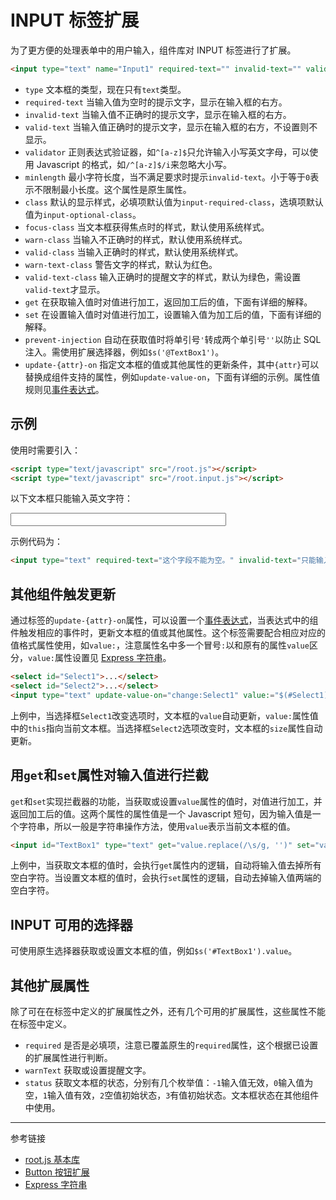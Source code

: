 # INPUT 标签扩展

为了更方便的处理表单中的用户输入，组件库对 INPUT 标签进行了扩展。

```html
<input type="text" name="Input1" required-text="" invalid-text="" valid-text="" validator="" minlength="0" class="" focus-class="" warn-class="" valid-class="" warn-text-class="" valid-text-class="" get="" set="" prevent-injection update-value-on="" />
```

* `type` 文本框的类型，现在只有`text`类型。
* `required-text` 当输入值为空时的提示文字，显示在输入框的右方。
* `invalid-text` 当输入值不正确时的提示文字，显示在输入框的右方。
* `valid-text` 当输入值正确时的提示文字，显示在输入框的右方，不设置则不显示。
* `validator` 正则表达式验证器，如`^[a-z]$`只允许输入小写英文字母，可以使用 Javascript 的格式，如`/^[a-z]$/i`来忽略大小写。
* `minlength` 最小字符长度，当不满足要求时提示`invalid-text`。小于等于`0`表示不限制最小长度。这个属性是原生属性。
* `class` 默认的显示样式，必填项默认值为`input-required-class`，选填项默认值为`input-optional-class`。
* `focus-class` 当文本框获得焦点时的样式，默认使用系统样式。
* `warn-class` 当输入不正确时的样式，默认使用系统样式。
* `valid-class` 当输入正确时的样式，默认使用系统样式。
* `warn-text-class` 警告文字的样式，默认为红色。
* `valid-text-class` 输入正确时的提醒文字的样式，默认为绿色，需设置`valid-text`才显示。
* `get` 在获取输入值时对值进行加工，返回加工后的值，下面有详细的解释。
* `set` 在设置输入值时对值进行加工，设置输入值为加工后的值，下面有详细的解释。
* `prevent-injection` 自动在获取值时将单引号`'`转成两个单引号`''`以防止 SQL 注入。需使用扩展选择器，例如`$s('@TextBox1')`。
* `update-{attr}-on` 指定文本框的值或其他属性的更新条件，其中`{attr}`可以替换成组件支持的属性，例如`update-value-on`，下面有详细的示例。属性值规则见[事件表达式](/root.js/event.md)。

## 示例

使用时需要引入：

```html
<script type="text/javascript" src="/root.js"></script>
<script type="text/javascript" src="/root.input.js"></script>
```

<script type="text/javascript" src="@/root.input.js"></script>

以下文本框只能输入英文字符：

 <input type="text" required-text="这个字段不能为空。" invalid-text="只能输入英文字符，且最少输入3个。" valid-text="输入正确。" validator="^[a-zA-Z]+$" minlength="3" size="40" />

示例代码为：

 ```html
<input type="text" required-text="这个字段不能为空。" invalid-text="只能输入英文字符，且最少输入3个。" valid-text="输入正确。" validator="^[a-zA-Z]+$" minlength="3" size="40" />
 ```

## 其他组件触发更新

通过标签的`update-{attr}-on`属性，可以设置一个[事件表达式](/root.js/event.md)，当表达式中的组件触发相应的事件时，更新文本框的值或其他属性。这个标签需要配合相应对应的值格式属性使用，如`value:`，注意属性名中多一个冒号`:`以和原有的属性`value`区分，`value:`属性设置见 [Express 字符串](/root.js/express.md)。

```html
<select id="Select1">...</select>
<select id="Select2">...</select>
<input type="text" update-value-on="change:Select1" value:="$(#Select1).~{ this.value.takeAfter('.') }" update-size-on="change:#Select2" size:="$(#Select2)" />
```

上例中，当选择框`Select1`改变选项时，文本框的`value`自动更新，`value:`属性值中的`this`指向当前文本框。当选择框`Select2`选项改变时，文本框的`size`属性自动更新。

## 用`get`和`set`属性对输入值进行拦截

`get`和`set`实现拦截器的功能，当获取或设置`value`属性的值时，对值进行加工，并返回加工后的值。这两个属性的属性值是一个 Javascript 短句，因为输入值是一个字符串，所以一般是字符串操作方法，使用`value`表示当前文本框的值。

```html
<input id="TextBox1" type="text" get="value.replace(/\s/g, '')" set="value.trim()" />
```

上例中，当获取文本框的值时，会执行`get`属性内的逻辑，自动将输入值去掉所有空白字符。当设置文本框的值时，会执行`set`属性的逻辑，自动去掉输入值两端的空白字符。

## INPUT 可用的选择器

可使用原生选择器获取或设置文本框的值，例如`$s('#TextBox1').value`。

## 其他扩展属性

除了可在在标签中定义的扩展属性之外，还有几个可用的扩展属性，这些属性不能在标签中定义。

* `required` 是否是必填项，注意已覆盖原生的`required`属性，这个根据已设置的扩展属性进行判断。
* `warnText` 获取或设置提醒文字。
* `status` 获取文本框的状态，分别有几个枚举值：`-1`输入值无效，`0`输入值为空，`1`输入值有效，`2`空值初始状态，`3`有值初始状态。文本框状态在其他组件中使用。

---
参考链接

* [root.js 基本库](/root.js/root.md)
* [Button 按钮扩展](/root.js/button.md)
* [Express 字符串](/root.js/express.md)